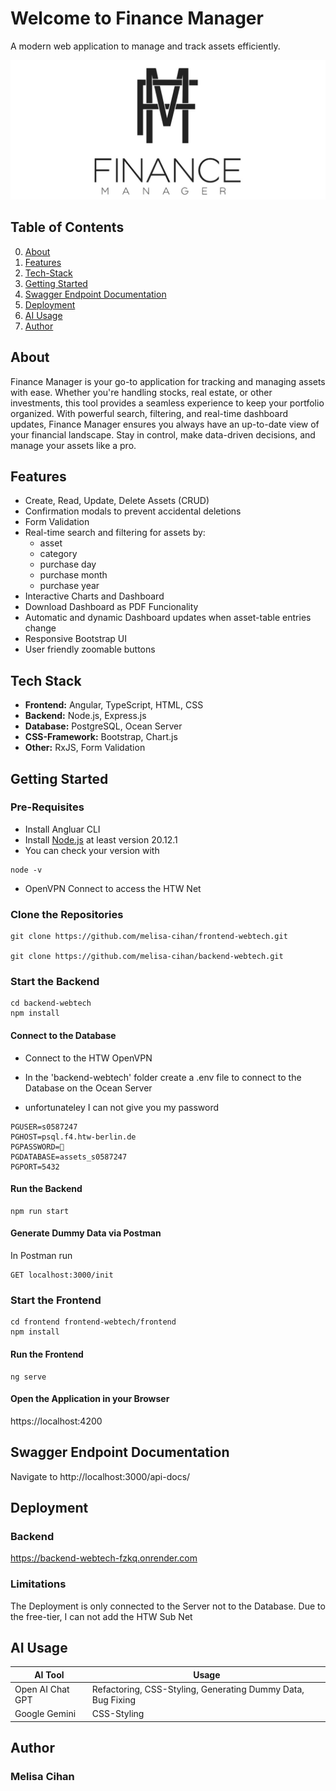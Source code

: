 # Welcome to Finance Manager  
A modern web application to manage and track assets efficiently.  

![Dashboard Screenshot](frontend/src/assets/Logo.png)

## Table of Contents 
0. [About](#about)   
1. [Features](#features)  
2. [Tech-Stack](#tech-stack)  
3. [Getting Started](#getting-started)  
4. [Swagger Endpoint Documentation](#swagger)
5. [Deployment](#deployment)
6. [AI Usage](#ai-usage)
7. [Author](#author)  

## About
Finance Manager is your go-to application for tracking and managing assets with ease. Whether you're handling stocks, real estate, or other investments, this tool provides a seamless experience to keep your portfolio organized. With powerful search, filtering, and real-time dashboard updates, Finance Manager ensures you always have an up-to-date view of your financial landscape. Stay in control, make data-driven decisions, and manage your assets like a pro.

## Features  
- Create, Read, Update, Delete Assets (CRUD)
- Confirmation modals to prevent accidental deletions 
- Form Validation
- Real-time search and filtering for assets by: 
    - asset
    - category
    - purchase day
    - purchase month 
    - purchase year
- Interactive Charts and Dashboard 
- Download Dashboard as PDF Funcionality
- Automatic and dynamic Dashboard updates when asset-table entries change 
- Responsive Bootstrap UI  
- User friendly zoomable buttons 

##  Tech Stack  
- **Frontend:** Angular, TypeScript, HTML, CSS
- **Backend:** Node.js, Express.js  
- **Database:** PostgreSQL, Ocean Server  
- **CSS-Framework:** Bootstrap, Chart.js   
- **Other:** RxJS, Form Validation  

## Getting Started  

### Pre-Requisites
- Install Angluar CLI
- Install [Node.js](https://nodejs.org/en/) at least version 20.12.1
- You can check your version with
```
node -v
```
- OpenVPN Connect to access the HTW Net
### Clone the Repositories
```
git clone https://github.com/melisa-cihan/frontend-webtech.git

git clone https://github.com/melisa-cihan/backend-webtech.git
```

### Start the Backend
```
cd backend-webtech
npm install
```
#### Connect to the Database
- Connect to the HTW OpenVPN

- In the 'backend-webtech' folder create a .env file to connect to the  Database on the Ocean Server
- unfortunateley I can not give you my password 
```
PGUSER=s0587247
PGHOST=psql.f4.htw-berlin.de
PGPASSWORD=🔑
PGDATABASE=assets_s0587247
PGPORT=5432
```
#### Run the Backend
```
npm run start
```

#### Generate Dummy Data via Postman
In Postman run 
```
GET localhost:3000/init
```
### Start the Frontend
```
cd frontend frontend-webtech/frontend
npm install
```
#### Run the Frontend
```
ng serve
```
#### Open the Application in your Browser
https://localhost:4200

## Swagger Endpoint Documentation
Navigate to 
http://localhost:3000/api-docs/

## Deployment
### Backend

https://backend-webtech-fzkq.onrender.com

### Limitations
The Deployment is only connected to the Server not to the Database. Due to the free-tier, I can not add the HTW Sub Net

## AI Usage  
| AI Tool  | Usage 
|----------|----------
| Open AI Chat GPT  | Refactoring, CSS-Styling, Generating Dummy Data,   Bug Fixing           
| Google Gemini    | CSS-Styling 

## Author
### Melisa Cihan

